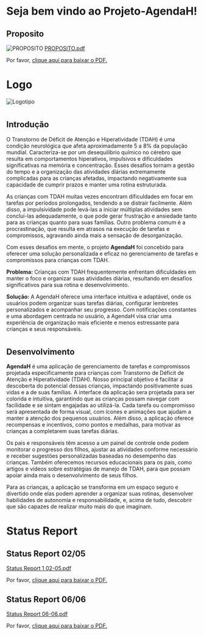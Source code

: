# Seja bem vindo ao Projeto-AgendaH!

## Proposito
![PROPOSITO](https://github.com/NayanBecker/Projeto-AgendaH/assets/146502117/61755e59-c7e5-44b9-9f02-9567c93d1e7c)
[PROPOSITO.pdf](https://github.com/user-attachments/files/15754520/PROPOSITO.pdf)

<object data="https://github.com/user-attachments/files/15686870/Status.Report.1.02-05.pdf" type="application/pdf" width="100%" height="600px">
    <p>Por favor, <a href="https://github.com/user-attachments/files/15754520/PROPOSITO.pdf">clique aqui para baixar o PDF.</a></p>
</object>

#

# Logo

![Logotipo](https://github.com/NayanBecker/Projeto-AgendaH/assets/146502117/50446239-3def-4e58-a76e-62f1a800b6ee)
#

## Introdução

O Transtorno de Déficit de Atenção e Hiperatividade (TDAH) é uma condição neurológica que 
afeta aproximadamente 5 a 8% da população mundial. Caracteriza-se por um desequilíbrio 
químico no cérebro que resulta em comportamentos hiperativos, impulsivos e dificuldades 
significativas na memória e concentração. Esses desafios tornam a gestão do tempo e a 
organização das atividades diárias extremamente complicadas para as crianças afetadas, 
impactando negativamente sua capacidade de cumprir prazos e manter uma rotina estruturada.

 As crianças com TDAH muitas vezes encontram dificuldades em focar em tarefas por períodos 
prolongados, tendendo a se distrair facilmente. Além disso, a impulsividade pode levá-las a 
iniciar múltiplas atividades sem concluí-las adequadamente, o que pode gerar frustração e 
ansiedade tanto para as crianças quanto para suas famílias. Outro problema comum é a 
procrastinação, que resulta em atrasos na execução de tarefas e compromissos, agravando 
ainda mais a sensação de desorganização.

 Com esses desafios em mente, o projeto **AgendaH** foi concebido para oferecer uma solução 
personalizada e eficaz no gerenciamento de tarefas e compromissos para crianças com TDAH.

 **Problema:** Crianças com TDAH frequentemente enfrentam dificuldades em manter o foco e 
organizar suas atividades diárias, resultando em desafios significativos para sua rotina e 
desenvolvimento.

**Solução:** A AgendaH oferece uma interface intuitiva e adaptável, onde os usuários podem 
organizar suas tarefas diárias, configurar lembretes personalizados e acompanhar seu 
progresso. Com notificações constantes e uma abordagem centrada no usuário, a AgendaH visa 
criar uma experiência de organização mais eficiente e menos estressante para crianças e seus 
responsáveis.
#


## Desenvolvimento
 **AgendaH** é uma aplicação de gerenciamento de tarefas e compromissos projetada 
especificamente para crianças com Transtorno de Déficit de Atenção e Hiperatividade (TDAH). 
Nosso principal objetivo é facilitar a descoberta do potencial dessas crianças, impactando 
positivamente suas vidas e a de suas famílias. A interface da aplicação sera projetada para ser 
colorida e intuitiva, garantindo que as crianças possam navegar com facilidade e se sintam 
engajadas ao utilizá-la. Cada tarefa ou compromisso será apresentada de forma visual, com 
ícones e animações que ajudam a manter a atenção dos pequenos usuários. Além disso, a 
aplicação oferece recompensas e incentivos, como pontos e medalhas, para motivar as crianças 
a completarem suas tarefas diárias.

 Os pais e responsáveis têm acesso a um painel de controle onde podem monitorar o progresso 
dos filhos, ajustar as atividades conforme necessário e receber sugestões personalizadas 
baseadas no desempenho das crianças. Também oferecemos recursos educacionais para os 
pais, como artigos e vídeos sobre estratégias de manejo de TDAH, para que possam apoiar 
ainda mais o desenvolvimento de seus filhos. 

 Para as crianças, a aplicação se transforma em um espaço seguro e divertido onde elas podem 
aprender a organizar suas rotinas, desenvolver habilidades de autonomia e responsabilidade, e, 
acima de tudo, descobrir que são capazes de realizar muito mais do que imaginam.

#




# Status Report

## Status Report 02/05
[Status Report 1 02-05.pdf](https://github.com/user-attachments/files/15686870/Status.Report.1.02-05.pdf)

<object data="https://github.com/user-attachments/files/15686870/Status.Report.1.02-05.pdf" type="application/pdf" width="100%" height="600px">
    <p>Por favor, <a href="https://github.com/user-attachments/files/15686870/Status.Report.1.02-05.pdf">clique aqui para baixar o PDF.</a></p>
</object>

## Status Report 06/06
[Status Report 06-06.pdf](https://github.com/user-attachments/files/15754502/Status.Report.06-06.pdf)

<object data="https://github.com/user-attachments/files/15754502/Status.Report.06-06.pdf" type="application/pdf" width="100%" height="600px">
    <p>Por favor, <a href="https://github.com/user-attachments/files/15754502/Status.Report.06-06.pdf">clique aqui para baixar o PDF.</a></p>
</object>


